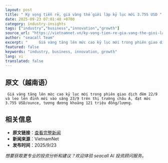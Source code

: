 ```yaml
---
layout: post
title: " Kỳ vọng tiền rẻ, giá vàng thế giới lập kỷ lục mới 3.755 USD "
date: 2025-09-23 07:01:48 +0700
category: industry-insights
tags: ["industry","business","innovation","growth"]
source_url: "https://vietnamnet.vn/ky-vong-tien-re-gia-vang-the-gioi-lap-ky-luc-moi-3-755-usd-2445245.html"
author: "seacall Team"
excerpt: "     Giá vàng tăng lên mức cao kỷ lục mới trong phiên giao dịch đêm 22/9 và leo lên đỉnh mới vào sáng 23/9 trên thị trường châu Á, đạt mức 3.755 USD/ounce, tương đương khoảng 121 triệu đồng/lượng...."
featured: false
keywords: "industry, business, innovation, growth"
lang: vi
translated: false
---
```


## 原文（越南语）

     Giá vàng tăng lên mức cao kỷ lục mới trong phiên giao dịch đêm 22/9 và leo lên đỉnh mới vào sáng 23/9 trên thị trường châu Á, đạt mức 3.755 USD/ounce, tương đương khoảng 121 triệu đồng/lượng.

## 相关信息

- **原文链接**：[查看完整新闻](https://vietnamnet.vn/ky-vong-tien-re-gia-vang-the-gioi-lap-ky-luc-moi-3-755-usd-2445245.html)
- **新闻来源**：VietnamNet
- **发布时间**：2025/9/23

*想要获取更专业的投资分析和建议？欢迎体验 seacall AI 投资顾问服务。*